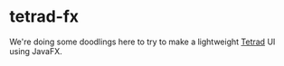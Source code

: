 # tetrad-fx

We're doing some doodlings here to try to make a lightweight [Tetrad](https://github.com/cmu-phil/tetrad) UI using JavaFX.
